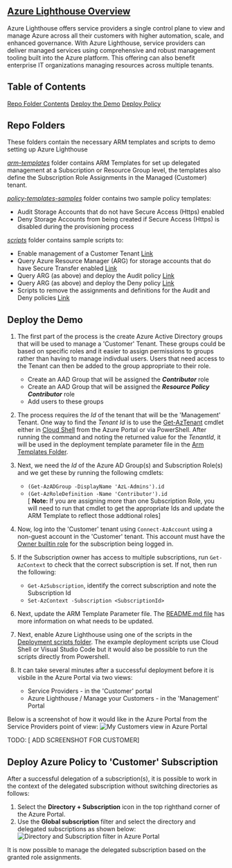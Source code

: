 ## [Azure Lighthouse Overview](https://docs.microsoft.com/en-us/azure/lighthouse/overview)

Azure Lighthouse offers service providers a single control plane to view and manage Azure across all their customers with higher automation, scale, and enhanced governance. With Azure Lighthouse, service providers can deliver managed services using comprehensive and robust management tooling built into the Azure platform. This offering can also benefit enterprise IT organizations managing resources across multiple tenants.

## Table of Contents
[Repo Folder Contents](https://github.com/paulfcollins/public-azure/tree/master/Azure-Lighthouse#repo-folders)
[Deploy the Demo](https://github.com/paulfcollins/public-azure/tree/master/Azure-Lighthouse#deploy-the-demo)
[Deploy Policy]((https://github.com/paulfcollins/public-azure/tree/master/Azure-Lighthouse#deploy-azure-policy-to-'customer'-subscription))

## Repo Folders

These folders contain the necessary ARM templates and scripts to demo setting up Azure Lighthouse

[_arm-templates_](https://github.com/paulfcollins/public-azure/tree/master/Azure-Lighthouse/arm-templates) folder contains ARM Templates for set up delegated management at a Subscription or Resource Group level, 
the templates also define the Subscription Role Assignments in the Managed (Customer) tenant.

[_policy-templates-samples_](https://github.com/paulfcollins/public-azure/tree/master/Azure-Lighthouse/policy-template-samples) folder contains two sample policy templates:
   * Audit Storage Accounts that do not have Secure Access (Https) enabled
   * Deny Storage Accounts from being created if Secure Access (Https) is disabled during the provisioning process

[_scripts_](https://github.com/paulfcollins/public-azure/tree/master/Azure-Lighthouse/scripts) folder contains sample scripts to:
   * Enable management of a Customer Tenant [Link](https://github.com/paulfcollins/public-azure/tree/master/Azure-Lighthouse/scripts/deployment)
   * Query Azure Resource Manager (ARG) for storage accounts that do have Secure Transfer enabled [Link](https://github.com/paulfcollins/public-azure/tree/master/Azure-Lighthouse/scripts/policy-deployment)
   * Query ARG (as above) and deploy the Audit policy [Link](https://github.com/paulfcollins/public-azure/tree/master/Azure-Lighthouse/scripts/policy-deployment)
   * Query ARG (as above) and deploy the Deny policy [Link](https://github.com/paulfcollins/public-azure/tree/master/Azure-Lighthouse/scripts/policy-deployment)
   * Scripts to remove the assignments and definitions for the Audit and Deny policies [Link](https://github.com/paulfcollins/public-azure/tree/master/Azure-Lighthouse/scripts/policy-removal)

## Deploy the Demo

1. The first part of the process is the create Azure Active Directory groups that will be used to manage a 'Customer' Tenant. These groups could be based on specific roles and it easier to assign permissions to groups rather than having to manage indivdual users. Users that need access to the Tenant can then be added to the group appropriate to their role.
   * Create an AAD Group that will be assigned the **_Contributor_** role
   * Create an AAD Group that will be assigned the **_Resource Policy Contributor_** role
   * Add users to these groups
  
2. The process requires the _Id_ of the tenant that will be the 'Management' Tenant. One way to find the _Tenant Id_ is to use the [Get-AzTenant](https://docs.microsoft.com/en-us/powershell/module/az.accounts/get-aztenant?view=azps-4.3.0) cmdlet either in [Cloud Shell](https://docs.microsoft.com/en-us/azure/cloud-shell/overview) from the Azure Portal or via PowerShell. After running the command and noting the returned value for the _TenantId_, it will be used in the deployment template parameter file in the [Arm Templates Folder](https://github.com/paulfcollins/public-azure/tree/master/Azure-Lighthouse/arm-templates).
  
3. Next, we need the _Id_ of the Azure AD Group(s) and Subscription Role(s) and we get these by running the following cmdlets:
   * `(Get-AzADGroup -DisplayName 'AzL-Admins').id`
   * `(Get-AzRoleDefinition -Name 'Contributor').id`  
   [ **Note:** If you are assigning more than one Subscription Role, you will need to run that cmdlet to get the appropriate Ids and update the ARM Template to reflect those addtional roles]
  
4. Now, log into the 'Customer' tenant using `Connect-AzAccount` using a non-guest account in the 'Customer' tenant. This account must have the [Owner builtin role](https://docs.microsoft.com/en-us/azure/role-based-access-control/built-in-roles#owner) for the subscription being logged in.
  
5. If the Subscription owner has access to multiple subscriptions, run `Get-AzContext` to check that the correct subscription is set. If not, then run the following:
   * `Get-AzSubscription`, identify the correct subscription and note the Subscription Id
   * `Set-AzContext -Subscription <SubscriptionId>`
  
6. Next, update the ARM Template Parameter file. The [README.md file](https://github.com/paulfcollins/public-azure/blob/master/Azure-Lighthouse/arm-templates/README.md) has more information on what needs to be updated.
  
7. Next, enable Azure Lighthouse using one of the scripts in the [Deployment scripts folder](https://github.com/paulfcollins/public-azure/tree/master/Azure-Lighthouse/scripts/deployment). The example deployment scripts use Cloud Shell or Visual Studio Code but it would also be possible to run the scripts directly from Powershell.

8. It can take several minutes after a successful deployment before it is visbile in the Azure Portal via two views:
   * Service Providers - in the 'Customer' portal
   * Azure Lighthouse / Manage your Customers - in the 'Management' Portal
  
Below is a screenshot of how it would like in the Azure Portal from the Service Providers point of view:
![My Customers view in Azure Portal](https://github.com/paulfcollins/public-azure/blob/master/Azure-Lighthouse/images/MSPLighthouseview.png)
  
TODO: [ ADD SCREENSHOT FOR CUSTOMER]
  
## Deploy Azure Policy to 'Customer' Subscription
  
After a successful delegation of a subscription(s), it is possible to work in the context of the delegated subscription without switching directories as follows:
1. Select the **Directory + Subscription** icon in the top righthand corner of the Azure Portal.
2. Use the **Global subscription** filter and select the directory and delegated subscriptions as shown below:
![Directory and Subscription filter in Azure Portal](https://github.com/paulfcollins/public-azure/blob/master/Azure-Lighthouse/images/subscriptionpicker.png)
  
It is now possible to manage the delegated subscription based on the granted role assignments.